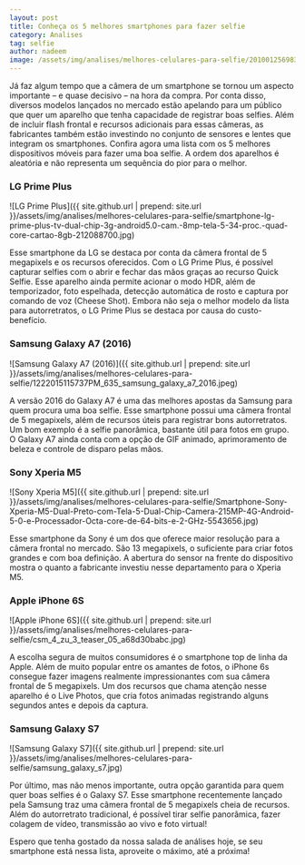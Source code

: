 ```yaml
---
layout: post
title: Conheça os 5 melhores smartphones para fazer selfie
category: Analises
tag: selfie
author: nadeem
image: /assets/img/analises/melhores-celulares-para-selfie/20100125698387-t1200x480.jpg
---
```


Já faz algum tempo que a câmera de um smartphone se tornou um aspecto importante – e quase decisivo – na hora da compra.
Por conta disso, diversos modelos lançados no mercado estão apelando para um público que quer um aparelho que tenha capacidade de registrar boas selfies. 
Além de incluir flash frontal e recursos adicionais para essas câmeras, as fabricantes também estão investindo no conjunto de sensores e lentes que integram os smartphones. 
Confira agora uma lista com os 5 melhores dispositivos móveis para fazer uma boa selfie. 
A ordem dos aparelhos é aleatória e não representa um sequência do pior para o melhor.

### LG Prime Plus

![LG Prime Plus]({{ site.github.url | prepend: site.url }}/assets/img/analises/melhores-celulares-para-selfie/smartphone-lg-prime-plus-tv-dual-chip-3g-android5.0-cam.-8mp-tela-5-34-proc.-quad-core-cartao-8gb-212088700.jpg)

Esse smartphone da LG se destaca por conta da câmera frontal de 5 megapixels e os recursos oferecidos. 
Com o LG Prime Plus, é possível capturar selfies com o abrir e fechar das mãos graças ao recurso Quick Selfie. 
Esse aparelho ainda permite acionar o modo HDR, além de temporizador, foto espelhada, detecção automática de rosto e captura por comando de voz (Cheese Shot). 
Embora não seja o melhor modelo da lista para autorretratos, o LG Prime Plus se destaca por causa do custo-benefício.

### Samsung Galaxy A7 (2016)

![Samsung Galaxy A7 (2016)]({{ site.github.url | prepend: site.url }}/assets/img/analises/melhores-celulares-para-selfie/1222015115737PM_635_samsung_galaxy_a7_2016.jpeg)

A versão 2016 do Galaxy A7 é uma das melhores apostas da Samsung para quem procura uma boa selfie. 
Esse smartphone possui uma câmera frontal de 5 megapixels, além de recursos úteis para registrar bons autorretratos. 
Um bom exemplo é a selfie panorâmica, bastante útil para fotos em grupo. 
O Galaxy A7 ainda conta com a opção de GIF animado, aprimoramento de beleza e controle de disparo pelas mãos.

### Sony Xperia M5

![Sony Xperia M5]({{ site.github.url | prepend: site.url }}/assets/img/analises/melhores-celulares-para-selfie/Smartphone-Sony-Xperia-M5-Dual-Preto-com-Tela-5-Dual-Chip-Camera-215MP-4G-Android-5-0-e-Processador-Octa-core-de-64-bits-e-2-GHz-5543656.jpg)

Esse smartphone da Sony é um dos que oferece maior resolução para a câmera frontal no mercado. 
São 13 megapixels, o suficiente para criar fotos grandes e com boa definição. 
A abertura do sensor na frente do dispositivo mostra o quanto a fabricante investiu nesse departamento para o Xperia M5.

### Apple iPhone 6S

![Apple iPhone 6S]({{ site.github.url | prepend: site.url }}/assets/img/analises/melhores-celulares-para-selfie/csm_4_zu_3_teaser_05_a68d30babc.jpg)

A escolha segura de muitos consumidores é o smartphone top de linha da Apple. 
Além de muito popular entre os amantes de fotos, o iPhone 6s consegue fazer imagens realmente impressionantes com sua câmera frontal de 5 megapixels. Um dos recursos que chama atenção nesse aparelho é o Live Photos, que cria fotos animadas registrando alguns segundos antes e depois da captura.

### Samsung Galaxy S7

![Samsung Galaxy S7]({{ site.github.url | prepend: site.url }}/assets/img/analises/melhores-celulares-para-selfie/samsung_galaxy_s7.jpg)

Por último, mas não menos importante, outra opção garantida para quem quer boas selfies é o Galaxy S7. 
Esse smartphone recentemente lançado pela Samsung traz uma câmera frontal de 5 megapixels cheia de recursos. 
Além do autorretrato tradicional, é possível tirar selfie panorâmica, fazer colagem de vídeo, transmissão ao vivo e foto virtual!

Espero que tenha gostado da nossa salada de análises hoje, se seu smartphone está nessa lista, aproveite o máximo, até a próxima!